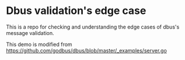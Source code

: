 # Dbus validation's edge case

This is a repo for checking and understanding the edge cases of dbus's message validation.

This demo is modified from https://github.com/godbus/dbus/blob/master/_examples/server.go
